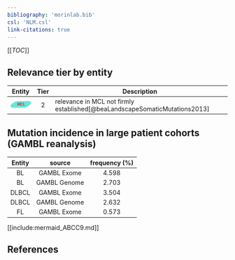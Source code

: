 ```yaml
---
bibliography: 'morinlab.bib'
csl: 'NLM.csl'
link-citations: true
---
```


[[_TOC_]]




## Relevance tier by entity

|Entity|Tier|Description|
|:------:|:----:|--------------------------------------|
|![MCL](images/icons/MCL_tier2.png)|2|relevance in MCL not firmly established[@beaLandscapeSomaticMutations2013]|


## Mutation incidence in large patient cohorts (GAMBL reanalysis)

|Entity|source |frequency (%)|
|:------:|:----:|:----:|
|BL|GAMBL Exome |4.598 |
|BL|GAMBL Genome |2.703 |
|DLBCL|GAMBL Exome |3.504 |
|DLBCL|GAMBL Genome |2.632 |
|FL|GAMBL Exome |0.573 |


[[include:mermaid_ABCC9.md]]

## References


